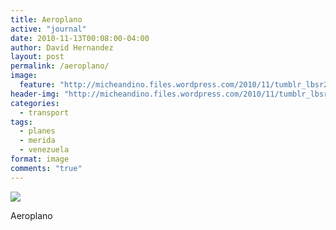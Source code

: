 ```yaml
---
title: Aeroplano
active: "journal"
date: 2010-11-13T00:08:00-04:00
author: David Hernandez
layout: post
permalink: /aeroplano/
image:
  feature: "http://micheandino.files.wordpress.com/2010/11/tumblr_lbsr2jzrlx1qa1qgjo1_1280.png"
header-img: "http://micheandino.files.wordpress.com/2010/11/tumblr_lbsr2jzrlx1qa1qgjo1_1280.png"
categories:
  - transport
tags:
  - planes
  - merida
  - venezuela
format: image
comments: "true"
---
```

<a href="http://micheandino.files.wordpress.com/2010/11/tumblr_lbsr2jzrlx1qa1qgjo1_1280.png" class="popup"  title="Aeroplano" data-caption="© 2010 by David Hernández">
<img src="http://micheandino.files.wordpress.com/2010/11/tumblr_lbsr2jzrlx1qa1qgjo1_1280.png"></a>

Aeroplano
